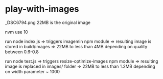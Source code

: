 # play-with-images

_DSC6794.png 22MB is the original image

nvm use 10

run node index.js => triggers imagemin npm module => resulting image is stored in build/images => 22MB to less than 4MB depending on quality between 0.6-0.8

run node test.js => triggers resize-optimize-images npm module => resulting image is replaced in images/ folder => 22MB to less than 1.2MB depending on width parameter ~ 1000
